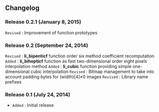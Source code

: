 ## Changelog

### Release 0.2.1 (January 8, 2015)

`Revised` : Improvement of function prototypes

### Release 0.2 (September 24, 2014)

`Revised` : **li\_bipenticf** function order six method coefficient recomputation
`Added` : **li\_bihepticf** function as fast two-dimensional order eight pixels interpolation method
`Added` : **li\_cubic** function providing simple one-dimensional cubic interpolation
`Revised` : Bitmap management to take into account padding bytes for (width)[4]≠0 images
`Revised` : Library name prefixes

### Release 0.1 (July 24, 2014)

- `Added` : Initial release
